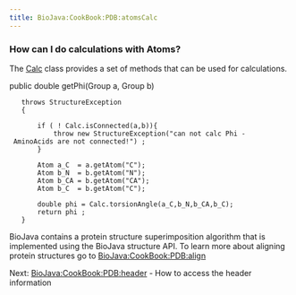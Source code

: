 ```yaml
---
title: BioJava:CookBook:PDB:atomsCalc
---
```


### How can I do calculations with Atoms?

The
[Calc](http://www.biojava.org/docs/api16/org/biojava/bio/structure/Calc.html)
class provides a set of methods that can be used for calculations.

<java> public double getPhi(Group a, Group b)

`   throws StructureException`  
`   {`  
`       `  
`       if ( ! Calc.isConnected(a,b)){`  
`           throw new StructureException("can not calc Phi - AminoAcids are not connected!") ;`  
`       } `  
`       `  
`       Atom a_C  = a.getAtom("C");`  
`       Atom b_N  = b.getAtom("N");`  
`       Atom b_CA = b.getAtom("CA");`  
`       Atom b_C  = b.getAtom("C");`  
`       `  
`       double phi = Calc.torsionAngle(a_C,b_N,b_CA,b_C);`  
`       return phi ;`  
`   }`

</java>

BioJava contains a protein structure superimposition algorithm that is
implemented using the BioJava structure API. To learn more about
aligning protein structures go to <BioJava:CookBook:PDB:align>

Next: <BioJava:CookBook:PDB:header> - How to access the header
information
